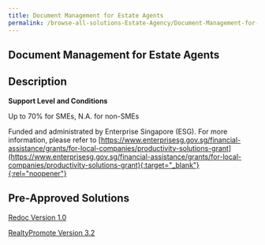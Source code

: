 ```yaml
---
title: Document Management for Estate Agents
permalink: /browse-all-solutions-Estate-Agency/Document-Management-for-Estate-Agents
---
```


## Document Management for Estate Agents
## Description

**Support Level and Conditions**

Up to 70% for SMEs, N.A. for non-SMEs

Funded and administrated by Enterprise Singapore (ESG). For more information, please refer to
[https://www.enterprisesg.gov.sg/financial-assistance/grants/for-local-companies/productivity-solutions-grant](https://www.enterprisesg.gov.sg/financial-assistance/grants/for-local-companies/productivity-solutions-grant){:target="_blank"}{:rel="noopener"}

## Pre-Approved Solutions

<a href='/productivity-solutions-grant/solutionrepo/solution1816' target='_blank'>Redoc Version 1.0</a><br>

<a href='/productivity-solutions-grant/solutionrepo/solution2185' target='_blank'>RealtyPromote Version 3.2</a><br>

